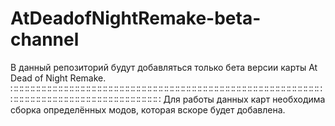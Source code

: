 # AtDeadofNightRemake-beta-channel
В данный репозиторий будут добавляться только бета версии карты At Dead of Night Remake.
∷∷∷∷∷∷∷∷∷∷∷∷∷∷∷∷∷∷∷∷∷∷∷∷∷∷∷∷∷∷∷∷∷∷∷∷∷∷∷∷∷∷∷∷∷∷∷∷∷∷∷∷∷∷∷∷∷∷∷∷∷∷∷∷∷∷∷∷∷∷∷∷∷∷∷∷∷∷∷∷∷∷∷
Для работы данных карт необходима сборка определённых модов, которая вскоре будет добавлена.
